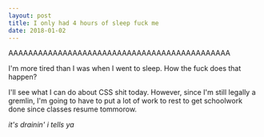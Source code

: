 ```yaml
---
layout: post
title: I only had 4 hours of sleep fuck me
date: 2018-01-02
---
```


AAAAAAAAAAAAAAAAAAAAAAAAAAAAAAAAAAAAAAAAAAAAA

I'm more tired than I was when I went to sleep. How the fuck does that happen?

I'll see what I can do about CSS shit today. However, since I'm still legally a gremlin, I'm going to have to put a lot of work to rest to get schoolwork done since classes resume tommorow.

*it's drainin' i tells ya*
